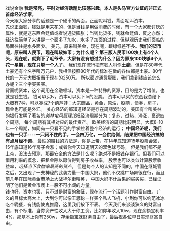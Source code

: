 戏说金融
**我是常亮，平时对经济话题比较感兴趣，本人是头马官方认证的非正式首席经济学家**。   
今天跟大家分享的话题是一个硬币的两面。正面呢叫钱，背面呢叫资本。   
先说正面钱，钱就是用来花的，但是当钱是用做消费的时候，有一个大家都讨厌的属性，就是这东西会贬值或者说通货膨胀；当钱比货多，钱就会贬值，反之亦然；
经济往简单了来讲是一个面多了加水，水多了加面的过程，但纵观历史我们面临的局面往往是水多面少。
美元，原来叫美金，现在呢，跟绿纸差不多。**我们的货币呢，原来叫人民币，现在叫软妹币；为什么呢？
第三版人民币100块上有4个人头，现在呢，就剩下了毛爷爷，大家有没有想过为什么？因为原来100块够4个人花一星期，现在只够一个人了**。
我们现在流行把有钱人叫作**土豪**，但是在80年代土豪还有个名字叫万元户，我相信按照80年代的标准在做的各位都是土豪。80年代的一万元大概相当于现在的250万。
所以面对通货膨胀，我们拿到钱应该怎么办呢？三个字买买买。    
背面呢资本，这个词用在金融领域，资本是一种特殊的资源，目的是为了增值，也就是钱生钱。
钱可以买lv，资本可以买下lv的股票。
资本可以买的东西我总结下大概有7种，可以凑成7个葫芦娃：大宗商品，黄金，原油，股票，债券，房子，现金也可能是外汇。
关心经济的都知道经济是存在周期波动的，美国有个叫美林的银行发明了著名的*美林电风扇理论*把经济周期分为：复苏，过热，滞涨，衰退四个周期，
每个周期有其相对应的最佳资产。
欧美经济的周期比较明显，大概8-10年一个周期，如同有一只看不见的手掌控着整个经济的运行；
**中国经济呢，我们也有一只手----一只闲不住的手，一会四万亿，一会供给侧，结果把中国经济搞的有点月经不调**。
最快的赚钱的方法是，你是上帝，在14年底知道15年股票会涨，15年底知道16年房子会涨；或者你今天知道明天的双色球号码。
但是我们都不是上帝，没法去预测，那最安全的方法是什么呢？绝对不是把钱存银行。但我们可以借用利率的概念，把租金除以房价得到房子收益率，
股票也可以类似计算股票收益率，*选择当下收益率最高的资产*。
但是每个人的认知是不同的，中国在继城管之后，又出现了一支神秘的武装力量—中国大妈，他们不仅跳广场舞很在行，而且前几年在国际黄金市场上大战华尔街精英，
中国大妈不计后果的买买买，已经证明了他们是黄金市场上一股不可小觑的力量。    
钱也好，资本也罢，只不过是财富的象征，现在流行一个话题叫作财富自由。
广义的目标太高大上，大到你可以像王思聪一样买个私人飞机，小到你可以约范冰冰吃个晚餐，有钱能使鬼推磨，这里我们按下不表。
今天我们来谈谈狭义的财富自由，有个标准，当你资产性收入大于你工资，比如你年收入10w，现在余额宝利率4%，那基本上你有250w，
存余额宝就财务自由了，最后祝各位早日实现财富自由。


